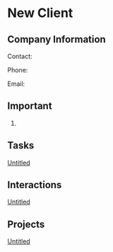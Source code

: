 # New Client

## Company Information

Contact:

Phone:

Email:

## Important

1. 

## Tasks

[Untitled](New%20Client%2014e7dee22b1781bcad84d7410a8e8af7/Untitled%2014e7dee22b1781e8adb2fc16641d4226.csv)

## Interactions

[Untitled](New%20Client%2014e7dee22b1781bcad84d7410a8e8af7/Untitled%2014e7dee22b1781c088d7d47b091bcd58.csv)

## Projects

[Untitled](New%20Client%2014e7dee22b1781bcad84d7410a8e8af7/Untitled%2014e7dee22b178115b567ef941b81e02b.csv)